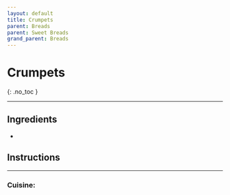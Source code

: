 ```yaml
---
layout: default
title: Crumpets
parent: Breads
parent: Sweet Breads
grand_parent: Breads
---
```


# Crumpets
{: .no_toc }

---

## Ingredients
<ul>
	<li></li>
</ul>

## Instructions


--- 

### Cuisine: 